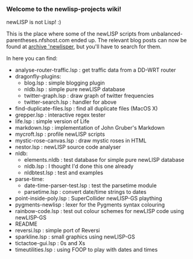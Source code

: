 ### Welcome to the newlisp-projects wiki!

newLISP is not Lisp! :)

This is the place where some of the newLISP scripts from unbalanced-parentheses.nfshost.com ended up. The relevant blog posts can now be found at [archive 'newlisper](newlisper.wordpress.com), but you'll have to search for them. 

In here you can find:

-  analyse-router-traffic.lsp : get traffic data from a DD-WRT router
-  dragonfly-plugins: 
      - blog.lsp  : simple blogging plugin     
      - nldb.lsp  : simple pure newLISP database 
      - twitter-graph.lsp : draw graph of twitter frequencies
      - twitter-search.lsp : handler for above
-  find-duplicate-files.lsp : find all duplicate files (MacOS X)
-  grepper.lsp  : interactive regex tester
-  life.lsp     : simple version of Life
-  markdown.lsp : implementation of John Gruber's Markdown
-  mycroft.lsp  : profile newLISP scripts
-  mystic-rose-canvas.lsp : draw mystic roses in HTML
-  nestor.lsp : newLISP source code analyser
-  nldb:
      - elements.nldb : test database for simple pure newLISP database
      - nldb.lsp : I thought I'd done this one already
      - nldbtest.lsp : test and examples 
-  parse-time:
      - date-time-parser-test.lsp : test the parsetime module
      - parsetime.lsp : convert date/time strings to dates
-  point-inside-poly.lsp : SuperCollider newLISP-GS plaything
-  pygments-newlisp : lexer for the Pygments syntax colouring
-  rainbow-code.lsp : test out colour schemes for newLISP code using newLISP-GS
-  README
-  reversi.lsp : simple port of Reversi
-  sparkline.lsp : small graphics using newLISP-GS
-  tictactoe-gui.lsp : 0s and Xs
-  timeutilities.lsp : using FOOP to play with dates and times

